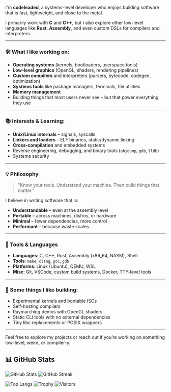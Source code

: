 I'm **codeleaded**,
a systems-level developer who enjoys building software that is fast, lightweight, and close to the metal.

I primarily work with **C** and **C++**, but I also explore other low-level languages like **Rust**, **Assembly**, and even custom DSLs for compilers and interpreters.

---

### 🛠️ What I like working on:

- **Operating systems** (kernels, bootloaders, userspace tools)
- **Low-level graphics** (OpenGL, shaders, rendering pipelines)
- **Custom compilers** and interpreters (parsers, bytecode, codegen, optimization)
- **Systems tools** like package managers, terminals, file utilities
- **Memory management**
- Building things that most users never see – but that power everything they use

---

### 📚 Interests & Learning:

- **Unix/Linux internals** – signals, syscalls
- **Linkers and loaders** – ELF binaries, static/dynamic linking
- **Cross-compilation** and embedded systems
- Reverse engineering, debugging, and binary tools (`objdump`, `gdb`, `lldb`)
- Systems security

---

### 💡 Philosophy

> "Know your tools. Understand your machine. Then build things that matter."

I believe in writing software that is:
- **Understandable** – even at the assembly level
- **Portable** – across machines, distros, or hardware
- **Minimal** – fewer dependencies, more control
- **Performant** – because waste scales

---

### 🧰 Tools & Languages

- **Languages**: C, C++, Rust, Assembly (x86_64, NASM), Shell
- **Tools**: `make`, `clang`, `gcc`, `gdb`
- **Platforms**: Linux (Ubuntu), QEMU, WSL
- **Misc**: Git, VSCode, custom build systems, Docker, TTY-level tools

---

### 🔧 Some things I like building:
- Experimental kernels and bootable ISOs
- Self-hosting compilers
- Raymarching demos with OpenGL shaders
- Static CLI tools with no external dependencies
- Tiny libc replacements or POSIX wrappers

---

Feel free to explore my projects or reach out if you’re working on something low-level, weird, or compiler-y.

## 📊 GitHub Stats

![GitHub Stats](https://github-readme-stats.vercel.app/api?username=codeleaded&show_icons=true&theme=radical&cache_seconds=1800)
![GitHub Streak](https://github-readme-streak-stats.herokuapp.com/?user=codeleaded&theme=radical)

![Top Langs](https://github-readme-stats.vercel.app/api/top-langs/?username=codeleaded&layout=compact&cache_seconds=1800)
![Trophy](https://github-profile-trophy.vercel.app/?username=codeleaded)
![Visitors](https://komarev.com/ghpvc/?username=codeleaded&color=blueviolet&style=for-the-badge&label=VISITORS)

